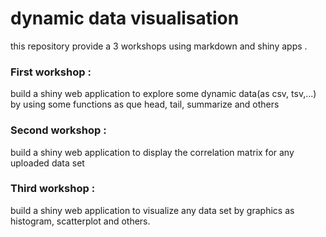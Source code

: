 # dynamic data visualisation
this repository provide a 3 workshops using markdown and shiny apps .

<h3>First workshop : </h3>
build a shiny web application to explore some dynamic data(as csv, tsv,...) by using some functions as que head, tail, summarize and others

<h3>Second workshop : </h3>
build a shiny web application  to display the correlation matrix for any uploaded data set

<h3>Third workshop : </h3>

build a shiny web application  to visualize any data set by graphics as histogram, scatterplot and others. 


